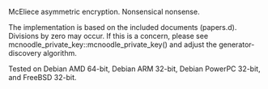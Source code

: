 McEliece asymmetric encryption. Nonsensical nonsense.

The implementation is based on the included documents (papers.d). Divisions
by zero may occur. If this is a concern, please see
mcnoodle_private_key::mcnoodle_private_key() and adjust the
generator-discovery algorithm.

Tested on Debian AMD 64-bit, Debian ARM 32-bit, Debian PowerPC 32-bit,
and FreeBSD 32-bit.
